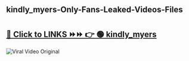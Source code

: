 
 ## kindly_myers-Only-Fans-Leaked-Videos-Files

# <h2><a href="https://mediaupload.pro?kindly_myers">🔗 Click to LINKS ⏩⏩ 👉 🟢 kindly_myers </a></h2>

<a href="https://mediaupload.pro?kindly_myers" rel="nofollow" data-target="animated-image.originalLink"><img src="https://i.ibb.co.com/xMMVF88/686577567.gif" alt="Viral Video Original" style="max-width: 100%; display: inline-block;" data-target="animated-image.originalImage"></a>
